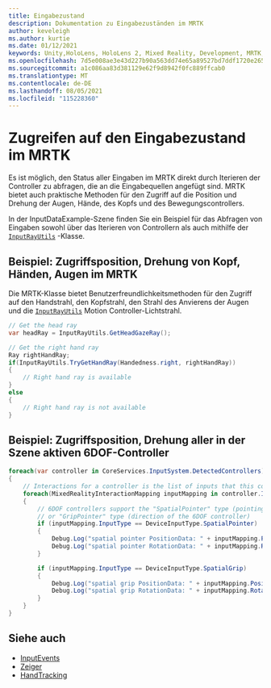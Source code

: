 ```yaml
---
title: Eingabezustand
description: Dokumentation zu Eingabezuständen im MRTK
author: keveleigh
ms.author: kurtie
ms.date: 01/12/2021
keywords: Unity,HoloLens, HoloLens 2, Mixed Reality, Development, MRTK, InputState,
ms.openlocfilehash: 7d5e008ae3e43d227b90a563dd74e65a89527bd7ddf1720e26577042ce0d545f
ms.sourcegitcommit: a1c086aa83d381129e62f9d8942f0fc889ffcab0
ms.translationtype: MT
ms.contentlocale: de-DE
ms.lasthandoff: 08/05/2021
ms.locfileid: "115228360"
---
```

# <a name="accessing-input-state-in-mrtk"></a>Zugreifen auf den Eingabezustand im MRTK

Es ist möglich, den Status aller Eingaben im MRTK direkt durch Iterieren der Controller zu abfragen, die an die Eingabequellen angefügt sind. MRTK bietet auch praktische Methoden für den Zugriff auf die Position und Drehung der Augen, Hände, des Kopfs und des Bewegungscontrollers.

In der InputDataExample-Szene finden Sie ein Beispiel für das Abfragen von Eingaben sowohl über das Iterieren von Controllern als auch mithilfe der [`InputRayUtils`](xref:Microsoft.MixedReality.Toolkit.Input.InputRayUtils) -Klasse.

## <a name="example-access-position-rotation-of-head-hands-eyes-in-mrtk"></a>Beispiel: Zugriffsposition, Drehung von Kopf, Händen, Augen im MRTK

Die MRTK-Klasse bietet Benutzerfreundlichkeitsmethoden für den Zugriff auf den Handstrahl, den Kopfstrahl, den Strahl des Anvierens der Augen und die [`InputRayUtils`](xref:Microsoft.MixedReality.Toolkit.Input.InputRayUtils) Motion Controller-Lichtstrahl.

```c#
// Get the head ray
var headRay = InputRayUtils.GetHeadGazeRay();

// Get the right hand ray
Ray rightHandRay;
if(InputRayUtils.TryGetHandRay(Handedness.right, rightHandRay))
{
    // Right hand ray is available
}
else
{
    // Right hand ray is not available
}
```

## <a name="example-access-position-rotation-of-all-6dof-controllers-active-in-scene"></a>Beispiel: Zugriffsposition, Drehung aller in der Szene aktiven 6DOF-Controller

```c#
foreach(var controller in CoreServices.InputSystem.DetectedControllers)
{
    // Interactions for a controller is the list of inputs that this controller exposes
    foreach(MixedRealityInteractionMapping inputMapping in controller.Interactions)
    {
        // 6DOF controllers support the "SpatialPointer" type (pointing direction)
        // or "GripPointer" type (direction of the 6DOF controller)
        if (inputMapping.InputType == DeviceInputType.SpatialPointer)
        {
            Debug.Log("spatial pointer PositionData: " + inputMapping.PositionData);
            Debug.Log("spatial pointer RotationData: " + inputMapping.RotationData);
        }

        if (inputMapping.InputType == DeviceInputType.SpatialGrip)
        {
            Debug.Log("spatial grip PositionData: " + inputMapping.PositionData);
            Debug.Log("spatial grip RotationData: " + inputMapping.RotationData);
        }
    }
}
```

## <a name="see-also"></a>Siehe auch

- [InputEvents](input-events.md)
- [Zeiger](pointers.md)
- [HandTracking](hand-tracking.md)

